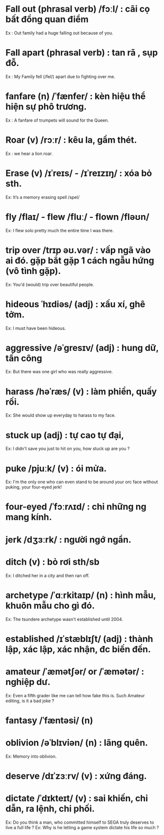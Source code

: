 # Fall out (phrasal verb) /fɔːl/  : cãi cọ bất đồng quan điểm  
Ex : Out family had a huge falling out because of you.

# Fall apart (phrasal verb) : tan rã , sụp đỗ.  
Ex : My Family fell (/fel/) apart due to fighting over me.
   
# fanfare (n) /ˈfænfer/ : kèn hiệu thể hiện sự phô trương.  
Ex : A fanfare of trumpets will sound for the Queen.

# Roar (v) /rɔːr/ : kêu la, gầm thét.  
Ex : we hear a lion roar.

# Erase (v) /ɪˈreɪs/ - /ɪˈreɪzɪŋ/ : xóa bỏ sth.  
Ex: It’s a memory erasing spell /spel/

# fly /flaɪ/ - flew /fluː/ - flown /fləʊn/
Ex: I flew solo pretty much the entire time I was there.

# trip over /trɪp əʊ.vər/ : vấp ngã vào ai đó. gặp bắt gặp 1 cách ngẫu hứng (vô tình gặp).
Ex: You'd (would) trip over beautiful people.

# hideous ˈhɪdiəs/ (adj) : xấu xí, ghê tởm.
Ex: I must have been hideous.

# aggressive /əˈɡresɪv/ (adj) : hung dữ, tấn công
Ex: But there was one girl who was really aggressive.

# harass /həˈræs/ (v) : làm phiền, quấy rối.
Ex: She would show up everyday to harass to my face.

# stuck up (adj) : tự cao tự đại, 
Ex: I didn't save you just to hit on you, how stuck up are you ?

# puke /pjuːk/ (v) : ói mửa.
Ex: I'm the only one who can even stand to be around your orc face without puking, your four-eyed jerk!

# four-eyed /ˈfɔːrʌɪd/ : chỉ những ng mang kính.
# jerk /dʒɜːrk/ : người ngớ ngẩn.

# ditch  (v) : bỏ rơi sth/sb
Ex: I ditched her in a city and then ran off.

# archetype /ˈɑːrkitaɪp/ (n) : hình mẫu, khuôn mẫu cho gì đó.
Ex: The tsundere archetype wasn't established until 2004.

# established /ɪˈstæblɪʃt/ (adj) : thành lập, xác lập, xác nhận, đc biến đến.

# amateur /ˈæmətʃər/ or /ˈæmətər/ : nghiệp dư.
Ex: Even a fifth grader like me can tell how fake this is. Such Amateur editing, is it a bad joke ?

# fantasy /ˈfæntəsi/ (n)

# oblivion /əˈblɪviən/ (n) : lãng quên.
Ex: Memory into oblivion.

# deserve /dɪˈzɜːrv/ (v) : xứng đáng.
# dictate /ˈdɪkteɪt/ (v) : sai khiến, chỉ dẫn, ra lệnh, chi phối.
Ex: Do you think a man, who committed himself to SEGA truly deserves to live a full life ? 
Ex: Why is he letting a game system dictate his life so much ?

#

